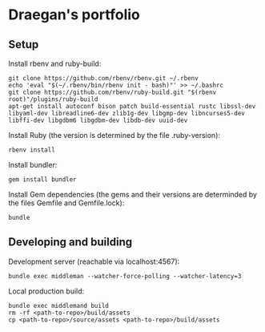 # Draegan's portfolio

## Setup

Install rbenv and ruby-build:
```
git clone https://github.com/rbenv/rbenv.git ~/.rbenv
echo 'eval "$(~/.rbenv/bin/rbenv init - bash)"' >> ~/.bashrc
git clone https://github.com/rbenv/ruby-build.git "$(rbenv root)"/plugins/ruby-build
apt-get install autoconf bison patch build-essential rustc libssl-dev libyaml-dev libreadline6-dev zlib1g-dev libgmp-dev libncurses5-dev libffi-dev libgdbm6 libgdbm-dev libdb-dev uuid-dev
```


Install Ruby (the version is determined by the file .ruby-version):
```
rbenv install
```


Install bundler:
```
gem install bundler
```


Install Gem dependencies (the gems and their versions are determinded by the files Gemfile and Gemfile.lock):
```
bundle
```


## Developing and building

Development server (reachable via localhost:4567):
```
bundle exec middleman --watcher-force-polling --watcher-latency=3
```


Local production build:
```
bundle exec middlemand build
rm -rf <path-to-repo>/build/assets
cp <path-to-repo>/source/assets <path-to-repo>/build/assets
```
